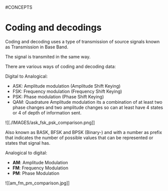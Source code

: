 #CONCEPTS

# Coding and decodings

Coding and decoding uses a type of transmission of source signals known as Transmission in Base Band. 

The signal is transmited in the same way. 

There are various ways of coding and decoding data: 

Digital to Analogical: 
* ASK: Amplitude modulation (Amplitude Shift Keying)
* FSK: Frequency modulation (Frequency  Shift Keying)
* PSK: Phase modulation (Phase Shift Keying)
* QAM: Quadrature Amplitude modulation its a combination of at least two phase changes and two amplitude changes so can at least have 4 states or 4 of depth of information sent. 

![[./IMAGES/ask_fsk_psk_comparison.png]]

Also known as BASK, BFSK and BPSK (Binary-) and with a number as prefix that indicates the number of possible values that can be represented or states that signal has. 

Analogical to digital: 
* **AM**: Amplitude Modulation
* **FM**: Frequency Modulation
* **PM**: Phase Modulation

![[am_fm_pm_comparison.jpg]]